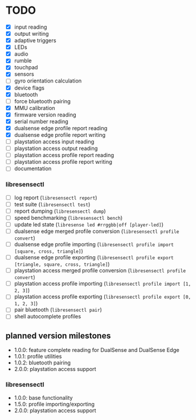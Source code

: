 # TODO

- [x] input reading
- [x] output writing
- [x] adaptive triggers
- [x] LEDs
- [x] audio
- [x] rumble
- [x] touchpad
- [x] sensors
- [ ] gyro orientation calculation
- [x] device flags
- [x] bluetooth
- [ ] force bluetooth pairing
- [x] MMU calibration
- [x] firmware version reading
- [x] serial number reading
- [x] dualsense edge profile report reading
- [x] dualsense edge profile report writing
- [ ] playstation access input reading
- [ ] playstation access output reading
- [ ] playstation access profile report reading
- [ ] playstation access profile report writing
- [ ] documentation

### libresensectl

- [ ] log report (`libresensectl report`)
- [ ] test suite (`libresensectl test`)
- [ ] report dumping (`libresensectl dump`)
- [ ] speed benchmarking (`libresensectl bench`)
- [ ] update led state (`libresense led #rrggbb|off [player-led]`)
- [ ] dualsense edge merged profile conversion (`libresensectl profile convert`)
- [ ] dualsense edge profile importing (`libresensectl profile import [square, cross, triangle]`)
- [ ] dualsense edge profile exporting (`libresensectl profile export [triangle, square, cross, triangle]`)
- [ ] playstation access merged profile conversion (`libresensectl profile convert`)
- [ ] playstation access profile importing (`libresensectl profile import [1, 2, 3]`)
- [ ] playstation access profile exporting (`libresensectl profile export [0, 1, 2, 3]`)
- [ ] pair bluetooth (`libresensectl pair`)
- [ ] shell autocomplete profiles

## planned version milestones

- 1.0.0: feature complete reading for DualSense and DualSense Edge
- 1.0.1: profile utilities
- 1.0.2: bluetooth pairing
- 2.0.0: playstation access support

### libresensectl

- 1.0.0: base functionality
- 1.5.0: profile importing/exporting
- 2.0.0: playstation access support
